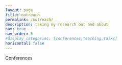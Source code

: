 ```yaml
---
layout: page
title: outreach
permalink: /outreach/
description: taking my research out and about
nav: true
nav_order: 5
#display_categories: [conferences,teaching,talks]
horizontal: false
---
```


<head>Conferences</head>
